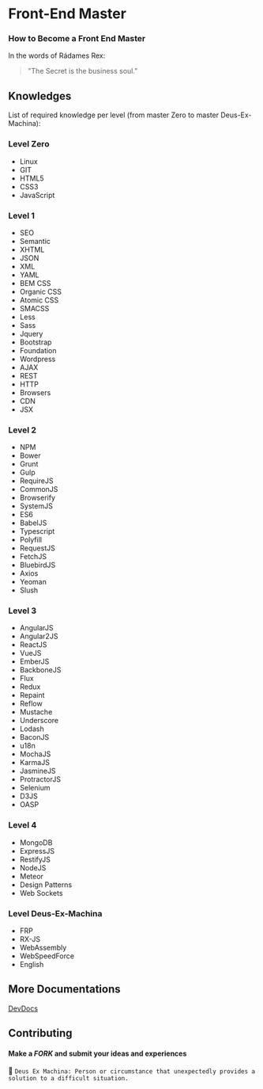 # Front-End Master

### How to Become a Front End Master

In the words of Rádames Rex:
> "The Secret is the business soul."

## Knowledges

List of required knowledge per level (from master Zero to master Deus-Ex-Machina):

### Level Zero

- Linux
- GIT
- HTML5
- CSS3
- JavaScript

### Level 1

- SEO
- Semantic
- XHTML
- JSON
- XML
- YAML
- BEM CSS
- Organic CSS
- Atomic CSS
- SMACSS
- Less
- Sass
- Jquery
- Bootstrap
- Foundation
- Wordpress
- AJAX
- REST
- HTTP
- Browsers
- CDN
- JSX

### Level 2

- NPM
- Bower
- Grunt
- Gulp
- RequireJS
- CommonJS
- Browserify
- SystemJS
- ES6
- BabelJS
- Typescript
- Polyfill
- RequestJS
- FetchJS
- BluebirdJS
- Axios
- Yeoman
- Slush

### Level 3

- AngularJS
- Angular2JS
- ReactJS
- VueJS
- EmberJS
- BackboneJS
- Flux
- Redux
- Repaint
- Reflow
- Mustache
- Underscore
- Lodash
- BaconJS
- u18n
- MochaJS
- KarmaJS
- JasmineJS
- ProtractorJS
- Selenium
- D3JS
- OASP

### Level 4

- MongoDB
- ExpressJS
- RestifyJS
- NodeJS
- Meteor
- Design Patterns
- Web Sockets

### Level Deus-Ex-Machina

- FRP
- RX-JS
- WebAssembly
- WebSpeedForce
- English

## More Documentations

[DevDocs](http://devdocs.io/)

## Contributing

#### Make a _FORK_ and submit your ideas and experiences

:camel: `Deus Ex Machina: Person or circumstance that unexpectedly provides a solution to a difficult situation.`
